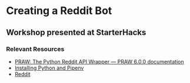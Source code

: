 # Creating a Reddit Bot
## Workshop presented at StarterHacks


### Relevant Resources

* [PRAW: The Python Reddit API Wrapper — PRAW 6.0.0 documentation](https://praw.readthedocs.io/en/latest/)
* [Installing Python and Pipenv](https://docs.python-guide.org/starting/installation/)
* [Reddit](reddit.com)



 
